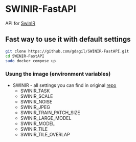 
# SWINIR-FastAPI
API for [SwinIR](https://github.com/JingyunLiang/SwinIR)
## Fast way to use it with default settings
```bash
git clone https://github.com/gdagil/SWINIR-FastAPI.git
cd SWINIR-FastAPI
sudo docker compose up
```
### Usung the image (environment variables)
* SWINIR - all settings you can find in original [repo](https://github.com/JingyunLiang/SwinIR)
	* SWINIR_TASK
	* SWINIR_SCALE
	* SWINIR_NOISE
	* SWINIR_JPEG
	* SWINIR_TRAIN_PATCH_SIZE
	* SWINIR_LARGE_MODEL
	* SWINIR_MODEL
	* SWINIR_TILE
	* SWINIR_TILE_OVERLAP